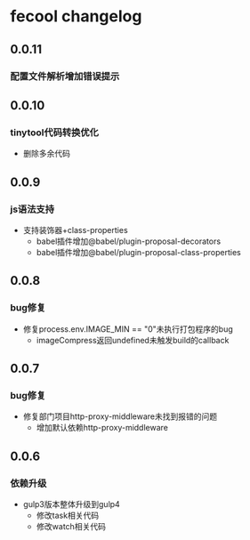 # fecool changelog

## 0.0.11

### 配置文件解析增加错误提示

## 0.0.10

### tinytool代码转换优化

- 删除多余代码

## 0.0.9

### js语法支持

- 支持装饰器+class-properties
  - babel插件增加@babel/plugin-proposal-decorators
  - babel插件增加@babel/plugin-proposal-class-properties

## 0.0.8

### bug修复

- 修复process.env.IMAGE_MIN == "0"未执行打包程序的bug
  - imageCompress返回undefined未触发build的callback

## 0.0.7

### bug修复

- 修复部门项目http-proxy-middleware未找到报错的问题
  - 增加默认依赖http-proxy-middleware

## 0.0.6

### 依赖升级

- gulp3版本整体升级到gulp4
  - 修改task相关代码
  - 修改watch相关代码